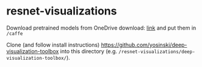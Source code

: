 # resnet-visualizations

Download pretrained models from OneDrive download: [link](https://onedrive.live.com/?authkey=%21AAFW2-FVoxeVRck&id=4006CBB8476FF777%2117887&cid=4006CBB8476FF777) and put them in `/caffe`

Clone (and follow install instructions) https://github.com/yosinski/deep-visualization-toolbox into this directory (e.g. `/resnet-visualizations/deep-visualization-toolbox/`). 
